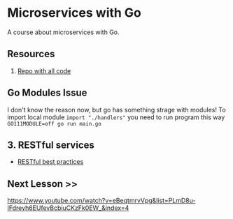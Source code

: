 # Microservices with Go

A course about microservices with Go.

## Resources

1. [Repo with all code](https://github.com/nicholasjackson/Building-Microservices-with-Go-Second-Edition)

## Go Modules Issue

I don't know the reason now, but go has something strage with modules!
To import local module `import "./handlers"` you need to run program this way `GO111MODULE=off go run main.go`

## 3. RESTful services

* [RESTful best practices](https://docs.microsoft.com/en-us/azure/architecture/best-practices/api-design)

## Next Lesson >>

https://www.youtube.com/watch?v=eBeqtmrvVpg&list=PLmD8u-IFdreyh6EUfevBcbiuCKzFk0EW_&index=4